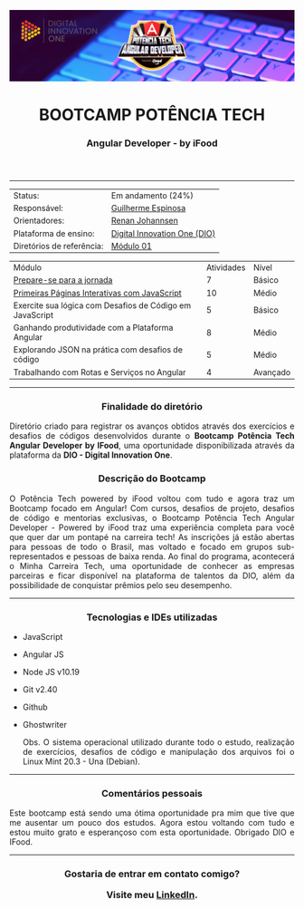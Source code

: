 ![Potencia-tech](./assets/bootcamp-Technology_Banner.png "Potência Tech")

<header>  
<h1 align="center"> BOOTCAMP POTÊNCIA TECH </h1>
<h3 align="center"> Angular Developer - by iFood </h3>
</header>

---
<div class="basicInfo" align="center">
  
  <div class="status" align="top">
    <table align="space-between">
      <tr>
        <td>Status:</td> <td>Em andamento (24%)</td>
      </tr>
      <tr>
        <td>Responsável:</td> <td><a href="https://www.linkedin.com/in/guilherme-espinosa/">Guilherme Espinosa</a></td>
      </tr>
      <tr>
        <td>Orientadores:</td> <td><a href="https://www.linkedin.com/in/renanjpaula/">Renan Johannsen</a></td>
      </tr>
      <tr>
        <td>Plataforma de ensino:</td> <td><a href="https://www.dio.me/sign-up?ref=KCR05AMJI8">Digital Innovation One (DIO)</a></td>
      </tr>
      <tr>
        <td>Diretórios de referência:</td> <td><a href="https://github.com/digitalinnovationone/javascript-developer-m1">Módulo 01</a></td>
      </tr>
    </table>
  </div>
  
  <table class="activities" align="bottom">
    <tr>
        <td>Módulo</td>
        <td>Atividades</td>
        <td>Nível</td>
    </tr>
    <tr>
        <td><a href="https://github.com/Guilherme-Espinosa/Bootcamp_Potencia.Tech/tree/main/Apresentacao">Prepare-se para a jornada</a></td>
        <td>7</td>
        <td>Básico</td>
    </tr>
    <tr>
        <td><a href="https://github.com/Guilherme-Espinosa/Bootcamp_Potencia.Tech/tree/main/Paginas%20interativas%20JS">Primeiras Páginas Interativas com JavaScript</a></td>
        <td>10</td>
        <td>Médio</td>
    </tr>
    <tr>
        <td>Exercite sua lógica com Desafios de Código em JavaScript</td>
        <td>5</td>
        <td>Básico</td>
    </tr>
    <tr>
        <td>Ganhando produtividade com a Plataforma Angular</td>
        <td>8</td>
        <td>Médio</td>
    </tr>
    <tr>
        <td>Explorando JSON na prática com desafios de código</td>
        <td>5</td>
        <td>Médio</td>
    </tr>
    <tr>
        <td>Trabalhando com Rotas e Serviços no Angular</td>
        <td>4</td>
        <td>Avançado</td>
    </tr>
  </table>
</div>

---

<article align="center">

<h3 align="center"> Finalidade do diretório </h3>

<p align="justify">
Diretório criado para registrar os avanços obtidos através dos exercícios e desafios de códigos desenvolvidos durante o <b>Bootcamp Potência Tech Angular Developer by IFood</b>, uma oportunidade disponibilizada através da plataforma da <b>DIO - Digital Innovation One</b>.
</p>

<h3 align="center"> Descrição do Bootcamp </h3>

<p align="justify">
O Potência Tech powered by iFood voltou com tudo e agora traz um Bootcamp focado em Angular! Com cursos, desafios de projeto, desafios de código e mentorias exclusivas, o Bootcamp Potência Tech Angular Developer - Powered by iFood traz uma experiência completa para você que quer dar um pontapé na carreira tech! As inscrições já estão abertas para pessoas de todo o Brasil, mas voltado e focado em grupos sub-representados e pessoas de baixa renda. Ao final do programa, acontecerá o Minha Carreira Tech, uma oportunidade de conhecer as empresas parceiras e ficar disponível na plataforma de talentos da DIO, além da possibilidade de conquistar prêmios pelo seu desempenho.
</p>

</article>

---
<h3 align="center"> Tecnologias e IDEs utilizadas </h3>

- JavaScript
- Angular JS
- Node JS	v10.19
- Git	v2.40
- Github
- Ghostwriter

  <p align="justify">
  Obs. O sistema operacional utilizado durante todo o estudo, realização de exercícios, desafios de código e manipulação dos arquivos foi o Linux Mint 20.3 - Una (Debian).
  </p>
  
---

<h3 align="center"> Comentários pessoais </h3>

<p align="justify">
Este bootcamp está sendo uma ótima oportunidade pra mim que tive que me ausentar um pouco dos estudos. Agora estou voltando com tudo e estou muito grato e esperançoso com esta oportunidade. Obrigado DIO e IFood.
</p>

---

<h3 align="center"> Gostaria de entrar em contato comigo?

Visite meu <a href="https://www.linkedin.com/in/guilherme-espinosa/">LinkedIn</a>.

</h3>
